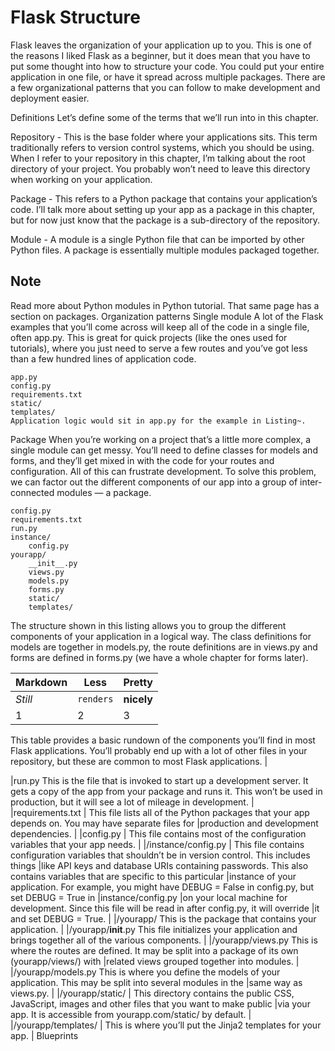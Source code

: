 # Flask Structure
Flask leaves the organization of your application up to you. This is one of the reasons I liked Flask as a beginner, but it does mean that you have to put some thought into how to structure your code. You could put your entire application in one file, or have it spread across multiple packages. There are a few organizational patterns that you can follow to make development and deployment easier.

Definitions
Let’s define some of the terms that we’ll run into in this chapter.

Repository - This is the base folder where your applications sits. This term traditionally refers to version control systems, which you should be using. When I refer to your repository in this chapter, I’m talking about the root directory of your project. You probably won’t need to leave this directory when working on your application.

Package - This refers to a Python package that contains your application’s code. I’ll talk more about setting up your app as a package in this chapter, but for now just know that the package is a sub-directory of the repository.

Module - A module is a single Python file that can be imported by other Python files. A package is essentially multiple modules packaged together.

## Note

Read more about Python modules in Python tutorial.
That same page has a section on packages.
Organization patterns
Single module
A lot of the Flask examples that you’ll come across will keep all of the code in a single file, often app.py. This is great for quick projects (like the ones used for tutorials), where you just need to serve a few routes and you’ve got less than a few hundred lines of application code.
```
app.py
config.py
requirements.txt
static/
templates/
Application logic would sit in app.py for the example in Listing~.
```
Package
When you’re working on a project that’s a little more complex, a single module can get messy. You’ll need to define classes for models and forms, and they’ll get mixed in with the code for your routes and configuration. All of this can frustrate development. To solve this problem, we can factor out the different components of our app into a group of inter-connected modules — a package.
```
config.py
requirements.txt
run.py
instance/
    config.py
yourapp/
    __init__.py
    views.py
    models.py
    forms.py
    static/
    templates/
```
The structure shown in this listing allows you to group the different components of your application in a logical way. The class definitions for models are together in models.py, the route definitions are in views.py and forms are defined in forms.py (we have a whole chapter for forms later).


Markdown | Less | Pretty
--- | --- | ---
*Still* | `renders` | **nicely**
1 | 2 | 3


This table provides a basic rundown of the components you’ll find in most Flask applications. You’ll probably end up with a lot of other files in your repository, but these are common to most Flask applications. |

|run.py	This is the file that is invoked to start up a development server. It gets a copy of the app from your package and runs it. This won’t be used in production, but it will see a lot of mileage in development. |
|requirements.txt |	This file lists all of the Python packages that your app depends on. You may have separate files for |production and development dependencies. |
|config.py |	This file contains most of the configuration variables that your app needs. |
|/instance/config.py |	This file contains configuration variables that shouldn’t be in version control. This includes things |like API keys and database URIs containing passwords. This also contains variables that are specific to this particular |instance of your application. For example, you might have DEBUG = False in config.py, but set DEBUG = True in |instance/config.py |on your local machine for development. Since this file will be read in after config.py, it will override |it and set DEBUG = True. |
|/yourapp/	This is the package that contains your application. |
|/yourapp/__init__.py	This file initializes your application and brings together all of the various components. |
|/yourapp/views.py	This is where the routes are defined. It may be split into a package of its own (yourapp/views/) with |related views grouped together into modules. |
|/yourapp/models.py	This is where you define the models of your application. This may be split into several modules in the |same way as views.py. |
|/yourapp/static/ |	This directory contains the public CSS, JavaScript, images and other files that you want to make public |via your app. It is accessible from yourapp.com/static/ by default. |
|/yourapp/templates/ |	This is where you’ll put the Jinja2 templates for your app. |
Blueprints
